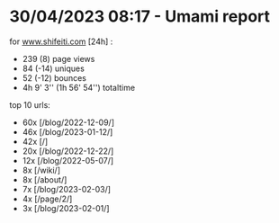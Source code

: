 # 30/04/2023 08:17 - Umami report
for www.shifeiti.com [24h] :

 - 239 (8) page views
 - 84 (-14) uniques
 - 52 (-12) bounces
 - 4h 9' 3'' (1h 56' 54'') totaltime


top 10 urls:
 - 60x [/blog/2022-12-09/]
 - 46x [/blog/2023-01-12/]
 - 42x [/]
 - 20x [/blog/2022-12-22/]
 - 12x [/blog/2022-05-07/]
 - 8x [/wiki/]
 - 8x [/about/]
 - 7x [/blog/2023-02-03/]
 - 4x [/page/2/]
 - 3x [/blog/2023-02-01/]


